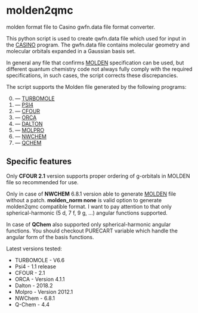 # molden2qmc
molden format file to Casino gwfn.data file format converter.

This python script is used to create qwfn.data file which used for input in the [CASINO](https://vallico.net/casinoqmc/what-is-casino/) program.
The gwfn.data file contains molecular geometry and molecular orbitals expanded in a Gaussian basis set.

In general any file that confirms [MOLDEN](http://www.cmbi.ru.nl/molden/molden_format.html) specification can be used,
but different quantum chemistry code not always fully comply with the required specifications,
in such cases, the script corrects these discrepancies.

The script supports the Molden file generated by the following programs:

0. — [TURBOMOLE](http://www.turbomole.com/)
1. — [PSI4](http://www.psicode.org/)
2. — [CFOUR](http://www.cfour.de/)
3. — [ORCA](https://orcaforum.cec.mpg.de/)
4. — [DALTON](http://daltonprogram.org/)
5. — [MOLPRO](https://www.molpro.net/)
6. — [NWCHEM](http://www.nwchem-sw.org/)
7. — [QCHEM](http://www.q-chem.com/)


## Specific features
Only **CFOUR 2.1** version supports proper ordering of g-orbitals in MOLDEN file so recommended for use.

Only in case of **NWCHEM** 6.8.1 version able to generate [MOLDEN](http://www.nwchem-sw.org/index.php/Development:Properties#Moldenfile) file without a patch.
**molden_norm none** is valid option to generate molden2qmc compatible format.
I want to pay attention to that only spherical-harmonic (5 d, 7 f, 9 g, ...) angular functions supported.

In case of **QChem** also supported only spherical-harmonic angular functions. You should checkout
PURECART variable which handle the angular form of the basis functions.

Latest versions tested:
- TURBOMOLE - V6.6
- Psi4      - 1.1 release
- CFOUR     - 2.1
- ORCA      - Version 4.1.1
- Dalton    - 2018.2
- Molpro    - Version 2012.1
- NWChem    - 6.8.1
- Q-Chem    - 4.4
